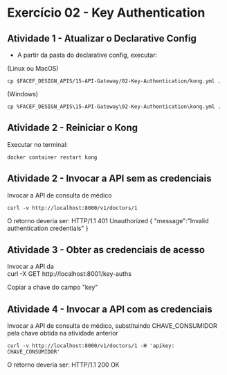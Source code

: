 # Exercício 02 - Key Authentication

## Atividade 1 - Atualizar o Declarative Config

- A partir da pasta do declarative config, executar:

(Linux ou MacOS)
```
cp $FACEF_DESIGN_APIS/15-API-Gateway/02-Key-Authentication/kong.yml .
```

(Windows)
```
cp %FACEF_DESIGN_APIS\15-API-Gateway\02-Key-Authentication\kong.yml .
```

## Atividade 2 - Reiniciar o Kong

Executar no terminal:
```
docker container restart kong
```

## Atividade 2 - Invocar a API sem as credenciais

Invocar a API de consulta de médico
```
curl -v http://localhost:8000/v1/doctors/1
```

O retorno deveria ser:
HTTP/1.1 401 Unauthorized
{
  "message":"Invalid authentication credentials"
}

## Atividade 3 - Obter as credenciais de acesso

Invocar a API da  
curl -X GET http://localhost:8001/key-auths

Copiar a chave do campo "key"

## Atividade 4 - Invocar a API com as credenciais

Invocar a API de consulta de médico, substituindo CHAVE_CONSUMIDOR pela chave obtida na atividade anterior
```
curl -v http://localhost:8000/v1/doctors/1 -H 'apikey: CHAVE_CONSUMIDOR'
```
O retorno deveria ser:
HTTP/1.1 200 OK